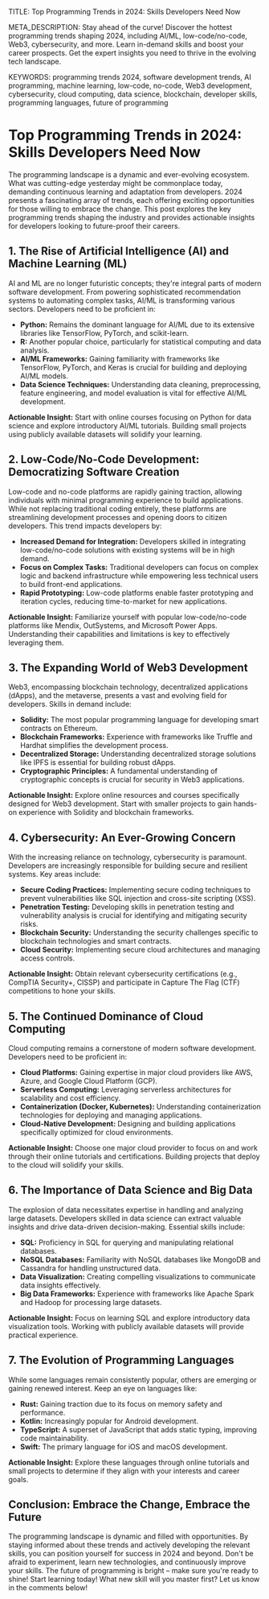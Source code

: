 TITLE: Top Programming Trends in 2024: Skills Developers Need Now

META_DESCRIPTION:  Stay ahead of the curve! Discover the hottest programming trends shaping 2024, including AI/ML, low-code/no-code, Web3, cybersecurity, and more. Learn in-demand skills and boost your career prospects.  Get the expert insights you need to thrive in the evolving tech landscape.

KEYWORDS: programming trends 2024, software development trends, AI programming, machine learning, low-code, no-code, Web3 development, cybersecurity, cloud computing,  data science, blockchain, developer skills, programming languages, future of programming


# Top Programming Trends in 2024: Skills Developers Need Now

The programming landscape is a dynamic and ever-evolving ecosystem.  What was cutting-edge yesterday might be commonplace today, demanding continuous learning and adaptation from developers.  2024 presents a fascinating array of trends, each offering exciting opportunities for those willing to embrace the change. This post explores the key programming trends shaping the industry and provides actionable insights for developers looking to future-proof their careers.


## 1. The Rise of Artificial Intelligence (AI) and Machine Learning (ML)

AI and ML are no longer futuristic concepts; they're integral parts of modern software development.  From powering sophisticated recommendation systems to automating complex tasks, AI/ML is transforming various sectors. Developers need to be proficient in:

* **Python:** Remains the dominant language for AI/ML due to its extensive libraries like TensorFlow, PyTorch, and scikit-learn.
* **R:** Another popular choice, particularly for statistical computing and data analysis.
* **AI/ML Frameworks:**  Gaining familiarity with frameworks like TensorFlow, PyTorch, and Keras is crucial for building and deploying AI/ML models.
* **Data Science Techniques:** Understanding data cleaning, preprocessing, feature engineering, and model evaluation is vital for effective AI/ML development.

**Actionable Insight:**  Start with online courses focusing on Python for data science and explore introductory AI/ML tutorials.  Building small projects using publicly available datasets will solidify your learning.


## 2. Low-Code/No-Code Development: Democratizing Software Creation

Low-code and no-code platforms are rapidly gaining traction, allowing individuals with minimal programming experience to build applications. While not replacing traditional coding entirely, these platforms are streamlining development processes and opening doors to citizen developers.  This trend impacts developers by:

* **Increased Demand for Integration:** Developers skilled in integrating low-code/no-code solutions with existing systems will be in high demand.
* **Focus on Complex Tasks:**  Traditional developers can focus on complex logic and backend infrastructure while empowering less technical users to build front-end applications.
* **Rapid Prototyping:** Low-code platforms enable faster prototyping and iteration cycles, reducing time-to-market for new applications.

**Actionable Insight:**  Familiarize yourself with popular low-code/no-code platforms like Mendix, OutSystems, and Microsoft Power Apps. Understanding their capabilities and limitations is key to effectively leveraging them.


## 3. The Expanding World of Web3 Development

Web3, encompassing blockchain technology, decentralized applications (dApps), and the metaverse, presents a vast and evolving field for developers.  Skills in demand include:

* **Solidity:** The most popular programming language for developing smart contracts on Ethereum.
* **Blockchain Frameworks:** Experience with frameworks like Truffle and Hardhat simplifies the development process.
* **Decentralized Storage:** Understanding decentralized storage solutions like IPFS is essential for building robust dApps.
* **Cryptographic Principles:** A fundamental understanding of cryptographic concepts is crucial for security in Web3 applications.

**Actionable Insight:** Explore online resources and courses specifically designed for Web3 development.  Start with smaller projects to gain hands-on experience with Solidity and blockchain frameworks.


## 4. Cybersecurity: An Ever-Growing Concern

With the increasing reliance on technology, cybersecurity is paramount. Developers are increasingly responsible for building secure and resilient systems.  Key areas include:

* **Secure Coding Practices:**  Implementing secure coding techniques to prevent vulnerabilities like SQL injection and cross-site scripting (XSS).
* **Penetration Testing:**  Developing skills in penetration testing and vulnerability analysis is crucial for identifying and mitigating security risks.
* **Blockchain Security:**  Understanding the security challenges specific to blockchain technologies and smart contracts.
* **Cloud Security:**  Implementing secure cloud architectures and managing access controls.

**Actionable Insight:**  Obtain relevant cybersecurity certifications (e.g., CompTIA Security+, CISSP) and participate in Capture The Flag (CTF) competitions to hone your skills.


## 5. The Continued Dominance of Cloud Computing

Cloud computing remains a cornerstone of modern software development.  Developers need to be proficient in:

* **Cloud Platforms:**  Gaining expertise in major cloud providers like AWS, Azure, and Google Cloud Platform (GCP).
* **Serverless Computing:**  Leveraging serverless architectures for scalability and cost efficiency.
* **Containerization (Docker, Kubernetes):**  Understanding containerization technologies for deploying and managing applications.
* **Cloud-Native Development:**  Designing and building applications specifically optimized for cloud environments.

**Actionable Insight:**  Choose one major cloud provider to focus on and work through their online tutorials and certifications.  Building projects that deploy to the cloud will solidify your skills.


## 6. The Importance of Data Science and Big Data

The explosion of data necessitates expertise in handling and analyzing large datasets.  Developers skilled in data science can extract valuable insights and drive data-driven decision-making.  Essential skills include:

* **SQL:**  Proficiency in SQL for querying and manipulating relational databases.
* **NoSQL Databases:**  Familiarity with NoSQL databases like MongoDB and Cassandra for handling unstructured data.
* **Data Visualization:**  Creating compelling visualizations to communicate data insights effectively.
* **Big Data Frameworks:**  Experience with frameworks like Apache Spark and Hadoop for processing large datasets.

**Actionable Insight:**  Focus on learning SQL and explore introductory data visualization tools.  Working with publicly available datasets will provide practical experience.


## 7.  The Evolution of Programming Languages

While some languages remain consistently popular, others are emerging or gaining renewed interest.  Keep an eye on languages like:

* **Rust:**  Gaining traction due to its focus on memory safety and performance.
* **Kotlin:**  Increasingly popular for Android development.
* **TypeScript:**  A superset of JavaScript that adds static typing, improving code maintainability.
* **Swift:**  The primary language for iOS and macOS development.

**Actionable Insight:**  Explore these languages through online tutorials and small projects to determine if they align with your interests and career goals.


## Conclusion: Embrace the Change, Embrace the Future

The programming landscape is dynamic and filled with opportunities. By staying informed about these trends and actively developing the relevant skills, you can position yourself for success in 2024 and beyond. Don't be afraid to experiment, learn new technologies, and continuously improve your skills.  The future of programming is bright – make sure you're ready to shine!  Start learning today!  What new skill will you master first?  Let us know in the comments below!
